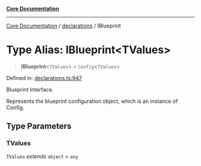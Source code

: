 [**Core Documentation**](../../README.md)

***

[Core Documentation](../../README.md) / [declarations](../README.md) / IBlueprint

# Type Alias: IBlueprint\<TValues\>

> **IBlueprint**\<`TValues`\> = `Config`\<`TValues`\>

Defined in: [declarations.ts:947](https://github.com/stonemjs/core/blob/b1f29857c7f1e529739f22d486494bed3b22d2c6/src/declarations.ts#L947)

Blueprint Interface.

Represents the blueprint configuration object, which is an instance of Config.

## Type Parameters

### TValues

`TValues` *extends* `object` = `any`
